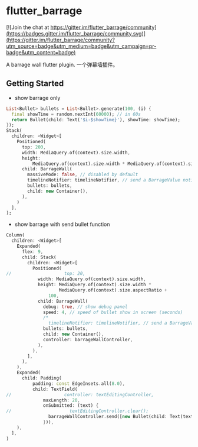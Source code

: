 # flutter_barrage

[![Join the chat at https://gitter.im/flutter_barrage/community](https://badges.gitter.im/flutter_barrage/community.svg)](https://gitter.im/flutter_barrage/community?utm_source=badge&utm_medium=badge&utm_campaign=pr-badge&utm_content=badge)

A barrage wall flutter plugin.
一个弹幕墙插件。

## Getting Started

* show barrage only

```dart
List<Bullet> bullets = List<Bullet>.generate(100, (i) {
  final showTime = random.nextInt(60000); // in 60s
  return Bullet(child: Text('$i-$showTime}'), showTime: showTime);
});
Stack(
  children: <Widget>[
    Positioned(
      top: 200,
      width: MediaQuery.of(context).size.width,
      height:
          MediaQuery.of(context).size.width * MediaQuery.of(context).size.aspectRatio + 200,
      child: BarrageWall(
        massiveMode: false, // disabled by default
        timelineNotifier: timelineNotifier, // send a BarrageValue notifier let bullet fires using your own timeline
        bullets: bullets,
        child: new Container(),
      ),
    )
  ],
);
```

* show barrage with send bullet function

```dart
Column(
  children: <Widget>[
    Expanded(
      flex: 9,
      child: Stack(
        children: <Widget>[
          Positioned(
//                    top: 20,
            width: MediaQuery.of(context).size.width,
            height: MediaQuery.of(context).size.width *
                    MediaQuery.of(context).size.aspectRatio +
                100,
            child: BarrageWall(
              debug: true, // show debug panel
              speed: 4, // speed of bullet show in screen (seconds)
              /*
                timelineNotifier: timelineNotifier, // send a BarrageValue notifier let bullet fires using your own timeline*/
              bullets: bullets,
              child: new Container(),
              controller: barrageWallController,
            ),
          ),
        ],
      ),
    ),
    Expanded(
      child: Padding(
          padding: const EdgeInsets.all(8.0),
          child: TextField(
//                    controller: textEditingController,
              maxLength: 20,
              onSubmitted: (text) {
//                      textEditingController.clear();
                barrageWallController.send([new Bullet(child: Text(text))]);
              })),
    ),
  ],
)
```
